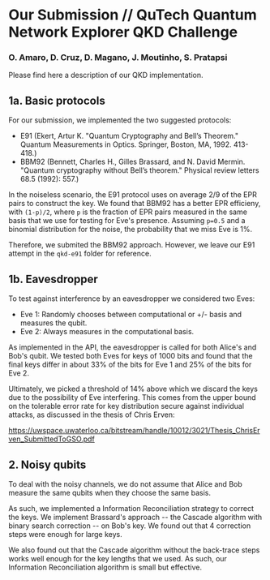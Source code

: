 # Our Submission // QuTech Quantum Network Explorer QKD Challenge
### O. Amaro, D. Cruz, D. Magano, J. Moutinho, S. Pratapsi

Please find here a description of our QKD implementation.

## 1a. Basic protocols

For our submission, we implemented the two suggested protocols: 

- E91 (Ekert, Artur K. "Quantum Cryptography and Bell’s Theorem." Quantum
  Measurements in Optics. Springer, Boston, MA, 1992. 413-418.)
- BBM92 (Bennett, Charles H., Gilles Brassard, and N. David Mermin. "Quantum
  cryptography without Bell’s theorem." Physical review letters 68.5 (1992):
  557.)

In the noiseless scenario, the E91 protocol uses on average 2/9 of the EPR pairs to construct the key. We found that BBM92 has a better EPR efficieny, with `(1-p)/2`, where `p` is the fraction of EPR pairs measured in the same basis that we use for testing for Eve's presence. Assuming `p=0.5` and a binomial distribution for the noise, the probability that we miss Eve is 1%.

Therefore, we submited the BBM92 approach. However, we leave our E91 attempt in the `qkd-e91` folder for reference.

## 1b. Eavesdropper

To test against interference by an eavesdropper we considered two Eves:

- Eve 1: Randomly chooses between computational or +/- basis and measures the qubit.
- Eve 2: Always measures in the computational basis.

As implemented in the API, the eavesdropper is called for both Alice's and Bob's qubit. We tested both Eves for keys of 1000 bits and found that the final keys differ in about 33% of the bits for Eve 1 and 25% of the bits for Eve 2.

Ultimately, we picked a threshold of 14% above which we discard the keys due to the possibility of Eve interfering. This comes from the upper
bound on the tolerable error rate for key distribution secure against individual attacks, as discussed in the thesis of Chris Erven:

https://uwspace.uwaterloo.ca/bitstream/handle/10012/3021/Thesis_ChrisErven_SubmittedToGSO.pdf

## 2. Noisy qubits

To deal with the noisy channels, we do not assume that Alice and Bob measure the same qubits when they choose the same basis.

As such, we implemented a Information Reconciliation strategy to correct the keys. We implement Brassard's approach -- the Cascade algorithm with binary search correction -- on Bob's key. We found out that 4 correction steps were enough for large keys.

We also found out that the Cascade algorithm without the back-trace steps works well enough for the key lengths that we used. As such, our Information Reconciliation algorithm is small but effective.
